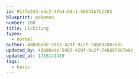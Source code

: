 ```yaml
---
id: 914fe243-edc2-4fb4-b9c1-56643b7b2283
blueprint: pokemon
number: 108
title: Lickitung
types:
  - normal
author: 4d8d6ede-5963-429f-9c2f-74b897007e0c
updated_by: 4d8d6ede-5963-429f-9c2f-74b897007e0c
updated_at: 1716141419
tags:
  - basic
---
```

